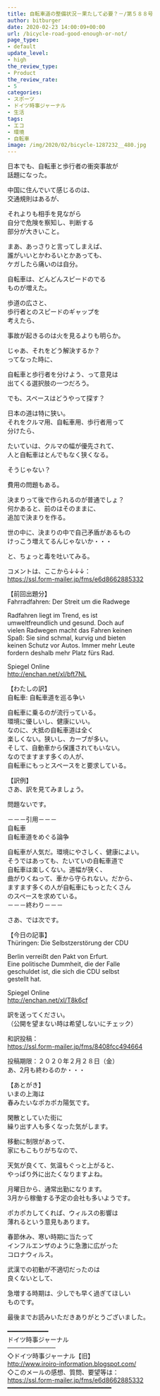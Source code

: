```yaml
---
title: 自転車道の整備状況－果たして必要？－/第５８８号
author: bitburger
date: 2020-02-23 14:00:09+00:00
url: /bicycle-road-good-enough-or-not/
page_type:
- default
update_level:
- high
the_review_type:
- Product
the_review_rate:
- 5
categories:
- スポーツ
- ドイツ時事ジャーナル
- 生活
tags:
- エコ
- 環境
- 自転車
image: /img/2020/02/bicycle-1287232__480.jpg
---
```

日本でも、自転車と歩行者の衝突事故が  
話題になった。

中国に住んでいて感じるのは、  
交通規則はあるが、

それよりも相手を見ながら  
自分で危険を察知し、判断する  
部分が大きいこと。

まあ、あっさりと言ってしまえば、  
誰がいいとかわるいとかあっても、  
ケガしたら痛いのは自分。

自転車は、どんどんスピードのでる  
ものが増えた。

歩道の広さと、  
歩行者とのスピードのギャップを  
考えたら、

事故が起きるのは火を見るよりも明らか。

じゃあ、それをどう解決するか？  
ってなった時に、

自転車と歩行者を分けよう、って意見は  
出てくる選択肢の一つだろう。

でも、スペースはどうやって探す？

日本の道は特に狭い。  
それをクルマ用、自転車用、歩行者用って  
分けたら、

たいていは、クルマの幅が優先されて、  
人と自転車はとんでもなく狭くなる。

そうじゃない？

費用の問題もある。

決まりって後で作られるのが普通でしょ？  
何かあると、前のはそのままに、  
追加で決まりを作る。

世の中に、決まりの中で自己矛盾があるもの  
けっこう増えてるんじゃないか・・・

と、ちょっと毒を吐いてみる。

  
コメントは、ここから↓↓↓：  
<https://ssl.form-mailer.jp/fms/e6d8662885332>

【前回出題分】  
Fahrradfahren: Der Streit um die Radwege

Radfahren liegt im Trend, es ist  
umweltfreundlich und gesund. Doch auf  
vielen Radwegen macht das Fahren keinen  
Spaß: Sie sind schmal, kurvig und bieten  
keinen Schutz vor Autos. Immer mehr Leute  
fordern deshalb mehr Platz fürs Rad.

Spiegel Online  
<http://enchan.net/xl/bft7NL>

  
【わたしの訳】  
自転車: 自転車道を巡る争い

自転車に乗るのが流行っている。  
環境に優しいし、健康にいい。  
なのに、大抵の自転車道は全く  
楽しくない。狭いし、カーブが多い。  
そして、自動車から保護されてもいない。  
なのでますます多くの人が、  
自転車にもっとスペースをと要求している。

【訳例】  
さあ、訳を見てみましょう。

問題ないです。

－－－引用－－－  
自転車  
自転車道をめぐる論争

自転車が人気だ。環境にやさしく、健康によい。  
そうではあっても、たいていの自転車道で  
自転車は楽しくない。道幅が狭く、  
曲がりくねって、車から守られない。だから、  
ますます多くの人が自転車にもっとたくさん  
のスペースを求めている。  
－－－終わり－－－

  
さあ、では次です。

【今日の記事】  
Thüringen: Die Selbstzerstörung der CDU

Berlin verreißt den Pakt von Erfurt.  
Eine politische Dummheit, die der Falle  
geschuldet ist, die sich die CDU selbst  
gestellt hat.

Spiegel Online  
<http://enchan.net/xl/T8k6cf>

訳を送ってください。  
（公開を望まない時は希望しないにチェック）

和訳投稿：  
 <https://ssl.form-mailer.jp/fms/8408fcc494664>

投稿期限：２０２０年２月２８日（金）  
あ、2月も終わるのか・・・

【あとがき】  
いまの上海は  
春みたいなポカポカ陽気です。

閑散としていた街に  
繰り出す人も多くなった気がします。

移動に制限があって、  
家にもこもりがちなので、

天気が良くて、気温もぐっと上がると、  
やっぱり外に出たくなりますよね。

月曜日から、通常出勤になります。  
3月から稼働する予定の会社も多いようです。

ポカポカしてくれば、ウィルスの影響は  
薄れるという意見もあります。

春節休み、寒い時期に当たって  
インフルエンザのように急激に広がった  
コロナウィルス。

武漢での初動が不適切だったのは  
良くないとして、

急増する時期は、少しでも早く過ぎてほしい  
ものです。

  
最後までお読みいただきありがとうございました。

━━━━━━━━━━━  
ドイツ時事ジャーナル  
───────────  
◇ドイツ時事ジャーナル【旧】  
<http://www.iroiro-information.blogspot.com/>  
◇このメールの感想、質問、要望等は：  
<https://ssl.form-mailer.jp/fms/e6d8662885332>  
━━━━━━━━━━━━━━━━━━━━━━━━━━━━